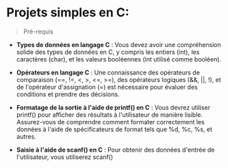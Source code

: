 Projets simples en C:
=====================

> Pré-requis

* **Types de données en langage C** : Vous devez avoir une compréhension solide des types de données en C, y compris les entiers (int), les caractères (char), et les valeurs booléennes (int utilisé comme booléen).

* **Opérateurs en langage C** : Une connaissance des opérateurs de comparaison (==, !=, <, >, <=, >=), des opérateurs logiques (&&, ||, !), et de l'opérateur d'assignation (=) est nécessaire pour évaluer des conditions et prendre des décisions.

* **Formatage de la sortie à l'aide de printf() en C** : Vous devrez utiliser printf() pour afficher des résultats à l'utilisateur de manière lisible. Assurez-vous de comprendre comment formater correctement les données à l'aide de spécificateurs de format tels que %d, %c, %s, et autres.

* **Saisie à l'aide de scanf() en C** : Pour obtenir des données d'entrée de l'utilisateur, vous utiliserez scanf()
